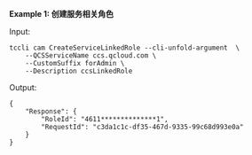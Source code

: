 **Example 1: 创建服务相关角色**



Input: 

```
tccli cam CreateServiceLinkedRole --cli-unfold-argument  \
    --QCSServiceName ccs.qcloud.com \
    --CustomSuffix forAdmin \
    --Description ccsLinkedRole
```

Output: 
```
{
    "Response": {
        "RoleId": "4611**************1",
        "RequestId": "c3da1c1c-df35-467d-9335-99c68d993e0a"
    }
}
```

